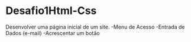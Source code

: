 # Desafio1Html-Css

Desenvolver  uma página inicial de um site.
-Menu de Acesso
-Entrada de Dados (e-mail)
  -Acrescentar um botão
